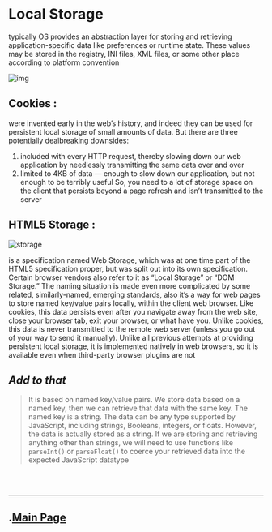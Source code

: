 # Local Storage

typically OS provides an abstraction layer for storing and retrieving application-specific data like preferences or runtime state. These values may be stored in the registry, INI files, XML files, or some other place according to platform convention

![img](https://i.ytimg.com/vi/-0F5kwbP5PA/maxresdefault.jpg)

## Cookies :
were invented early in the web’s history, and indeed they can be used for persistent local storage of small amounts of data. But there are three potentially dealbreaking downsides:
1. included with every HTTP request, thereby slowing down our web application by needlessly transmitting the same data over and over
2.  limited to 4KB of data — enough to slow down our application, but not enough to be terribly useful So, you need to a lot of storage space on the client that persists beyond a page refresh and isn’t transmitted to the server

## HTML5 Storage :

![storage](https://i.ytimg.com/vi/C3tiI3akFq8/maxresdefault.jpg)


 is a specification named Web Storage, which was at one time part of the HTML5 specification proper, but was split out into its own specification. Certain browser vendors also refer to it as “Local Storage” or “DOM Storage.” The naming situation is made even more complicated by some related, similarly-named, emerging standards, also it’s a way for web pages to store named key/value pairs locally, within the client web browser. Like cookies, this data persists even after you navigate away from the web site, close your browser tab, exit your browser, or what have you. Unlike cookies, this data is never transmitted to the remote web server (unless you go out of your way to send it manually). Unlike all previous attempts at providing persistent local storage, it is implemented natively in web browsers, so it is available even when third-party browser plugins are not
 
 ## *Add to that*

 > It is based on named key/value pairs. We store data based on a named key, then we can retrieve that data with the same key. The named key is a string. The data can be any type supported by JavaScript, including strings, Booleans, integers, or floats. However, the data is actually stored as a string. If we are storing and retrieving anything other than strings, we will need to use functions like `parseInt()` or `parseFloat()` to coerce your retrieved data into the expected JavaScript datatype

<br>
<br>
<hr>

## .[Main Page](https://dianashafee.github.io/reading-notes-201/)